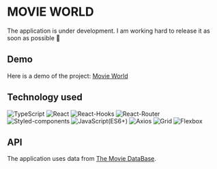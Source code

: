 # MOVIE WORLD
The application is under development. I am working hard to release it as soon as possible :muscle:

## Demo
Here is a demo of the project:
[Movie World](https://krystiangreblowski.github.io/movie-world/)

## Technology used
<p>
<img alt="TypeScript" src="https://img.shields.io/badge/TypeScript-3178C6?logo=TypeScript&logoColor=white&style=flat" />
<img alt="React" src="https://img.shields.io/badge/React-61DAFB?logo=React&logoColor=white&style=flat" />
<img alt="React-Hooks" src="https://img.shields.io/badge/React Hooks-0088CC?logo=React&logoColor=white&style=flat" />
<img alt="React-Router" src="https://img.shields.io/badge/React Router-CA4245?logo=React&logoColor=white&style=flat" />
<img alt="Styled-components" src="https://img.shields.io/badge/Styled Components-DB7093?logo=styled-components&logoColor=white&style=flat" />
<img alt="JavaScript(ES6+)" src="https://img.shields.io/badge/JavaScript(ES6+)-F7DF1E?logo=JavaScript&logoColor=white&style=flat" />
<img alt="Axios" src="https://img.shields.io/badge/Axios-5A29E46?logo=Axios&logoColor=white&style=flat" />
<img alt="Grid" src="https://img.shields.io/badge/Grid-E61414?logo=CSS3&logoColor=white&style=flat" />
<img alt="Flexbox" src="https://img.shields.io/badge/Flexbox-7D00FF?logo=CSS3&logoColor=white&style=flat" />
</p>

## API
The application uses data from [The Movie DataBase](https://developer.themoviedb.org/).
